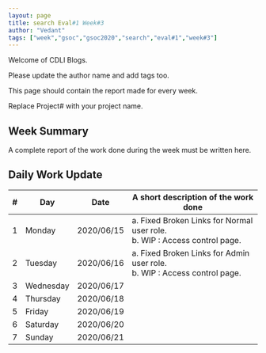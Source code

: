 ```yaml
---
layout: page
title: search Eval#1 Week#3 
author: "Vedant"
tags: ["week","gsoc","gsoc2020","search","eval#1","week#3"]
---
```

Welcome of CDLI Blogs.

Please update the author name and add tags too. 

This page should contain the report made for every week.

Replace Project# with your project name.

## Week Summary

A complete report of the work done during the week must be written here. 


## Daily Work Update

|\#|Day|Date|A short description of the work done|  
|---	|---	|---	|---	|  
|1   	| Monday 	|   2020/06/15	| a. Fixed Broken Links for Normal user role. <br> b. WIP : Access control page.	|  
|2   	| Tuesday  	|   2020/06/16	| a. Fixed Broken Links for Admin user role. <br> b. WIP : Access control page.	|  
|3   	| Wednesday  	|  2020/06/17 	|   	|  
|4   	| Thursday  	|   2020/06/18	|   	|  
|5   	| Friday  	|   2020/06/19	|   	|  
|6   	| Saturday  	|   2020/06/20	|   	|  
|7   	| Sunday  	|   2020/06/21	|   	|  
